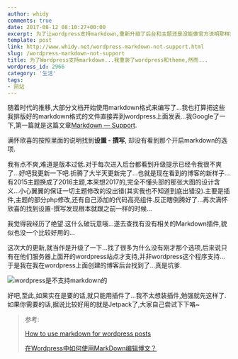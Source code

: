 ```yaml
---
author: whidy
comments: true
date: 2017-08-12 08:10:27+00:00
excerpt: 为了让wordpress支持markdown,重新升级了后台和主题还是没能像官方说明那样解决...最后才发现,那是给基于wordpress官方站点上创建的博客使用的...也真是醉了.
template: post
link: http://www.whidy.net/wordpress-markdown-not-support.html
slug: /wordpress-markdown-not-support
title: 为了Wordpress支持markdown...我重装了wordpress和theme,然而...
wordpress_id: 2966
category: '生活'
tags:
- 网站
---
```


随着时代的推移,大部分文档开始使用markdown格式来编写了...我也打算把这些我排版好的markdown格式的文件直接弄到wordpress上面发表...我Google了一下,第一篇就是这篇文章[Markdown — Support](https://en.support.wordpress.com/markdown/).

满怀欣喜的按照里面的说明找到**设置 - 撰写**, 却没有看到那个开启markdown的选项.

我有点不爽,难道是版本过低.对于每次进入后台都看到升级提示已经令我很不爽了...好吧我更新一下吧.折腾了大半天更新完了...也就是现在看到的博客的新样子...有2015主题换成了2016主题,本来想2017的,完全不懂头部的那张大图的设计含义...小心翼翼的保证一切主题修改的没出错(其实我也不知道到底出错没).主要是插件,主题的部分php修改,还有自己添加的代码高亮组件.反正瞎倒腾好了...再次满怀欣喜的找到设置-撰写发现根本就跟之前一样的时候...

我觉得我经历了绝望.这什么破玩意哦...遂去查找有没有相关的Markdown插件,貌似也没一个比较好用的...

这次大的更新,就当作是升级了一下...找了很多为什么没有刚才那个选项,后来说只有在他们服务器上面开的wordpress站点才支持,并非wordpress这个程序支持...于是我在我在wordpress上面创建的博客后台找到了...真是坑爹.

![wordpress是不支持markdown的](http://www.whidy.net/wp-content/uploads/2017/08/markdown-400x335.png)

好吧,至此,如果实在是要的话,就只能用插件了...我不太想装插件,勉强就先这样了.如果你需要的话,据说比较好用的就是Jetpack了,大家自己尝试下下咯~


<blockquote>参考:

[How to use markdown for wordpress posts](https://stackoverflow.com/questions/44538043/how-to-use-markdown-for-wordpress-posts)

[在Wordpress中如何使用MarkDown编辑博文？](https://www.zhihu.com/question/28276750)</blockquote>
